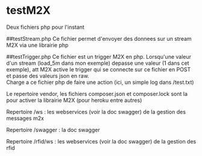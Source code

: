 # testM2X


Deux fichiers php pour l'instant


##testStream.php
Ce fichier permet d'envoyer des donnees sur un stream M2X via une librairie php


##testTrigger.php
Ce fichier est un trigger M2X en php. Lorsqu'une valeur d'un stream (load_5m dans mon exemple) depasse une valeur (1 dans cet exemple), att M2X active le trigger qui se connecte sur ce fichier en POST et passe des valeurs json en raw.  
Charge a ce fichier php de faire une action (ici, un simple log dans /test.txt)


Le repertoire vendor, les fichiers composer.json et composer.lock sont la pour activer la librairie M2X (pour heroku entre autres)

Repertoire /ws : les webservices (voir la doc swagger) de la gestion des messages m2x

Repertoire /swagger : la doc swagger

Repertoire /rfid/ws : les webservices (voir la doc swagger) de la gestion des rfid